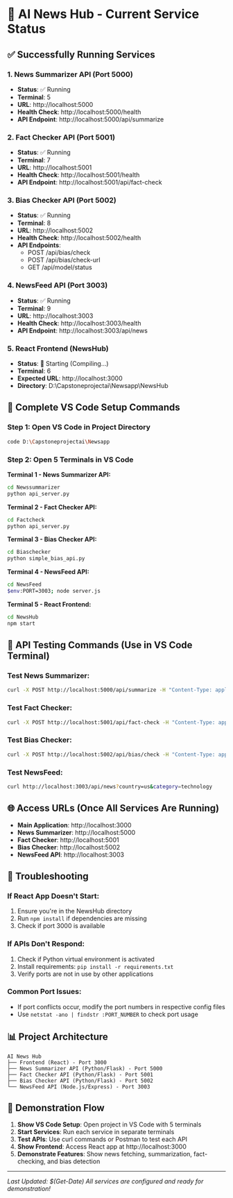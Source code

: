 # 🚀 AI News Hub - Current Service Status

## ✅ Successfully Running Services

### 1. News Summarizer API (Port 5000)
- **Status**: ✅ Running
- **Terminal**: 5
- **URL**: http://localhost:5000
- **Health Check**: http://localhost:5000/health
- **API Endpoint**: http://localhost:5000/api/summarize

### 2. Fact Checker API (Port 5001)
- **Status**: ✅ Running
- **Terminal**: 7
- **URL**: http://localhost:5001
- **Health Check**: http://localhost:5001/health
- **API Endpoint**: http://localhost:5001/api/fact-check

### 3. Bias Checker API (Port 5002)
- **Status**: ✅ Running
- **Terminal**: 8
- **URL**: http://localhost:5002
- **Health Check**: http://localhost:5002/health
- **API Endpoints**: 
  - POST /api/bias/check
  - POST /api/bias/check-url
  - GET /api/model/status

### 4. NewsFeed API (Port 3003)
- **Status**: ✅ Running
- **Terminal**: 9
- **URL**: http://localhost:3003
- **Health Check**: http://localhost:3003/health
- **API Endpoint**: http://localhost:3003/api/news

### 5. React Frontend (NewsHub)
- **Status**: 🔄 Starting (Compiling...)
- **Terminal**: 6
- **Expected URL**: http://localhost:3000
- **Directory**: D:\Capstoneprojectai\Newsapp\NewsHub

## 🎯 Complete VS Code Setup Commands

### Step 1: Open VS Code in Project Directory
```bash
code D:\Capstoneprojectai\Newsapp
```

### Step 2: Open 5 Terminals in VS Code

**Terminal 1 - News Summarizer API:**
```bash
cd Newssummarizer
python api_server.py
```

**Terminal 2 - Fact Checker API:**
```bash
cd Factcheck
python api_server.py
```

**Terminal 3 - Bias Checker API:**
```bash
cd Biaschecker
python simple_bias_api.py
```

**Terminal 4 - NewsFeed API:**
```bash
cd NewsFeed
$env:PORT=3003; node server.js
```

**Terminal 5 - React Frontend:**
```bash
cd NewsHub
npm start
```

## 🧪 API Testing Commands (Use in VS Code Terminal)

### Test News Summarizer:
```bash
curl -X POST http://localhost:5000/api/summarize -H "Content-Type: application/json" -d '{"text":"This is a sample news article to test summarization functionality."}'
```

### Test Fact Checker:
```bash
curl -X POST http://localhost:5001/api/fact-check -H "Content-Type: application/json" -d '{"claim":"The sky is blue"}'
```

### Test Bias Checker:
```bash
curl -X POST http://localhost:5002/api/bias/check -H "Content-Type: application/json" -d '{"text":"This is a neutral news article"}'
```

### Test NewsFeed:
```bash
curl http://localhost:3003/api/news?country=us&category=technology
```

## 🌐 Access URLs (Once All Services Are Running)

- **Main Application**: http://localhost:3000
- **News Summarizer**: http://localhost:5000
- **Fact Checker**: http://localhost:5001
- **Bias Checker**: http://localhost:5002
- **NewsFeed API**: http://localhost:3003

## 🔧 Troubleshooting

### If React App Doesn't Start:
1. Ensure you're in the NewsHub directory
2. Run `npm install` if dependencies are missing
3. Check if port 3000 is available

### If APIs Don't Respond:
1. Check if Python virtual environment is activated
2. Install requirements: `pip install -r requirements.txt`
3. Verify ports are not in use by other applications

### Common Port Issues:
- If port conflicts occur, modify the port numbers in respective config files
- Use `netstat -ano | findstr :PORT_NUMBER` to check port usage

## 📊 Project Architecture

```
AI News Hub
├── Frontend (React) - Port 3000
├── News Summarizer API (Python/Flask) - Port 5000
├── Fact Checker API (Python/Flask) - Port 5001
├── Bias Checker API (Python/Flask) - Port 5002
└── NewsFeed API (Node.js/Express) - Port 3003
```

## 🎯 Demonstration Flow

1. **Show VS Code Setup**: Open project in VS Code with 5 terminals
2. **Start Services**: Run each service in separate terminals
3. **Test APIs**: Use curl commands or Postman to test each API
4. **Show Frontend**: Access React app at http://localhost:3000
5. **Demonstrate Features**: Show news fetching, summarization, fact-checking, and bias detection

---
*Last Updated: $(Get-Date)*
*All services are configured and ready for demonstration!*